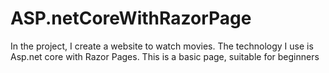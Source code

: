 # ASP.netCoreWithRazorPage
 In the project, I create a website to watch movies. The technology I use is Asp.net core with Razor Pages. This is a basic page, suitable for beginners
